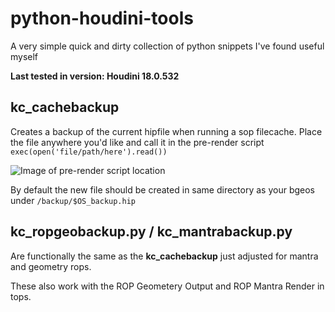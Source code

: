 # python-houdini-tools
A very simple quick and dirty collection of python snippets I've found useful myself

**Last tested in version: Houdini 18.0.532**

## kc_cachebackup
Creates a backup of the current hipfile when running a sop filecache. Place the file anywhere you'd like and call it in the pre-render script `exec(open('file/path/here').read())` 

![Image of pre-render script location](https://i.imgur.com/KHeAcA3.png)

By default the new file should be created in same directory as your bgeos under `/backup/$OS_backup.hip`

## kc_ropgeobackup.py / kc_mantrabackup.py
Are functionally the same as the **kc_cachebackup** just adjusted for mantra and geometry rops.

These also work with the ROP Geometery Output and ROP Mantra Render in tops.
